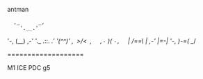 antman

	  ,_      _,
        '.__.'
   '-,   (__)   ,-'
     '._ .::. _.'
       _'(^^)'_
    _,` `>\/<` `,_
   `  ,-` )( `-,  `
      |  /==\  |
    ,-'  |=-|  '-,
         )-=(
         \__/

===================

M1 ICE PDC g5
